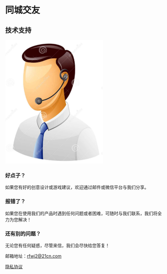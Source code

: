 # 同城交友

## 技术支持

 ![image](https://github.com/rfwj2/tongchengjiaoyou/raw/master/call_man.png)

### 好点子？

如果您有好的创意设计或游戏建议，欢迎通过邮件或微信平台与我们分享。

### 报错了？

如果您在使用我们的产品时遇到任何问题或者困难，可随时与我们联系，我们将全力为您解决！

### 还有别的问题？

无论您有任何疑惑，尽管来信，我们会尽快给您答复！

邮箱地址：rfwj2@21cn.com

[隐私协议](https://raw.githubusercontent.com/rfwj2/tongchengjiaoyou/master/privacy.cmd)
